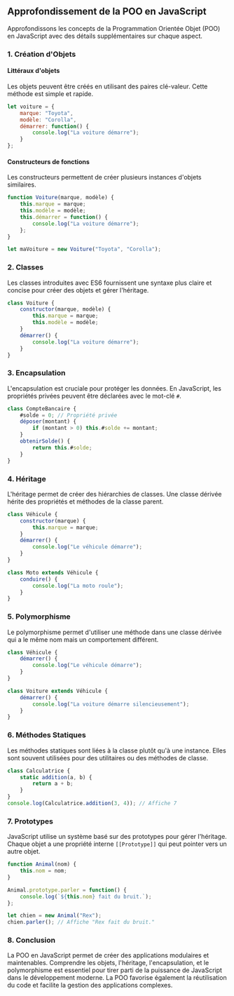 ## Approfondissement de la POO en JavaScript

Approfondissons les concepts de la Programmation Orientée Objet (POO) en JavaScript avec des détails supplémentaires sur chaque aspect.

### 1. **Création d'Objets**

#### Littéraux d'objets
Les objets peuvent être créés en utilisant des paires clé-valeur. Cette méthode est simple et rapide.

```javascript
let voiture = {
    marque: "Toyota",
    modèle: "Corolla",
    démarrer: function() {
        console.log("La voiture démarre");
    }
};
```

#### Constructeurs de fonctions
Les constructeurs permettent de créer plusieurs instances d'objets similaires.

```javascript
function Voiture(marque, modèle) {
    this.marque = marque;
    this.modèle = modèle;
    this.démarrer = function() {
        console.log("La voiture démarre");
    };
}

let maVoiture = new Voiture("Toyota", "Corolla");
```

### 2. **Classes**
Les classes introduites avec ES6 fournissent une syntaxe plus claire et concise pour créer des objets et gérer l'héritage.

```javascript
class Voiture {
    constructor(marque, modèle) {
        this.marque = marque;
        this.modèle = modèle;
    }
    démarrer() {
        console.log("La voiture démarre");
    }
}
```

### 3. **Encapsulation**
L'encapsulation est cruciale pour protéger les données. En JavaScript, les propriétés privées peuvent être déclarées avec le mot-clé `#`.

```javascript
class CompteBancaire {
    #solde = 0; // Propriété privée
    déposer(montant) {
        if (montant > 0) this.#solde += montant;
    }
    obtenirSolde() {
        return this.#solde;
    }
}
```

### 4. **Héritage**
L'héritage permet de créer des hiérarchies de classes. Une classe dérivée hérite des propriétés et méthodes de la classe parent.

```javascript
class Véhicule {
    constructor(marque) {
        this.marque = marque;
    }
    démarrer() {
        console.log("Le véhicule démarre");
    }
}

class Moto extends Véhicule {
    conduire() {
        console.log("La moto roule");
    }
}
```

### 5. **Polymorphisme**
Le polymorphisme permet d'utiliser une méthode dans une classe dérivée qui a le même nom mais un comportement différent.

```javascript
class Véhicule {
    démarrer() {
        console.log("Le véhicule démarre");
    }
}

class Voiture extends Véhicule {
    démarrer() {
        console.log("La voiture démarre silencieusement");
    }
}
```

### 6. **Méthodes Statiques**
Les méthodes statiques sont liées à la classe plutôt qu'à une instance. Elles sont souvent utilisées pour des utilitaires ou des méthodes de classe.

```javascript
class Calculatrice {
    static addition(a, b) {
        return a + b;
    }
}
console.log(Calculatrice.addition(3, 4)); // Affiche 7
```

### 7. **Prototypes**
JavaScript utilise un système basé sur des prototypes pour gérer l'héritage. Chaque objet a une propriété interne `[[Prototype]]` qui peut pointer vers un autre objet.

```javascript
function Animal(nom) {
    this.nom = nom;
}

Animal.prototype.parler = function() {
    console.log(`${this.nom} fait du bruit.`);
};

let chien = new Animal("Rex");
chien.parler(); // Affiche "Rex fait du bruit."
```

### 8. **Conclusion**
La POO en JavaScript permet de créer des applications modulaires et maintenables. Comprendre les objets, l'héritage, l'encapsulation, et le polymorphisme est essentiel pour tirer parti de la puissance de JavaScript dans le développement moderne. La POO favorise également la réutilisation du code et facilite la gestion des applications complexes.